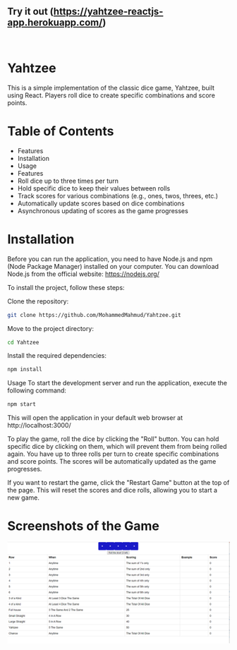 ## Try it out (https://yahtzee-reactjs-app.herokuapp.com/)
<br>

# Yahtzee 
This is a simple implementation of the classic dice game, Yahtzee, built using React. Players roll dice to create specific combinations and score points.

# Table of Contents
- Features
- Installation
- Usage
- Features
- Roll dice up to three times per turn
- Hold specific dice to keep their values between rolls
- Track scores for various combinations (e.g., ones, twos, threes, etc.)
- Automatically update scores based on dice combinations
- Asynchronous updating of scores as the game progresses

# Installation
Before you can run the application, you need to have Node.js and npm (Node Package Manager) installed on your computer. You can download Node.js from the official website: https://nodejs.org/

To install the project, follow these steps:

Clone the repository:
    
```bash
git clone https://github.com/MohammedMahmud/Yahtzee.git

```


Move to the project directory:
    
```bash
cd Yahtzee
```

Install the required dependencies:

```bash
npm install
```

Usage
To start the development server and run the application, execute the following command:

```bash
npm start
```


This will open the application in your default web browser at http://localhost:3000/

To play the game, roll the dice by clicking the "Roll" button. You can hold specific dice by clicking on them, which will prevent them from being rolled again. You have up to three rolls per turn to create specific combinations and score points. The scores will be automatically updated as the game progresses.

If you want to restart the game, click the "Restart Game" button at the top of the page. This will reset the scores and dice rolls, allowing you to start a new game.

# Screenshots of the Game
![image](./public/Readme/1.PNG)

